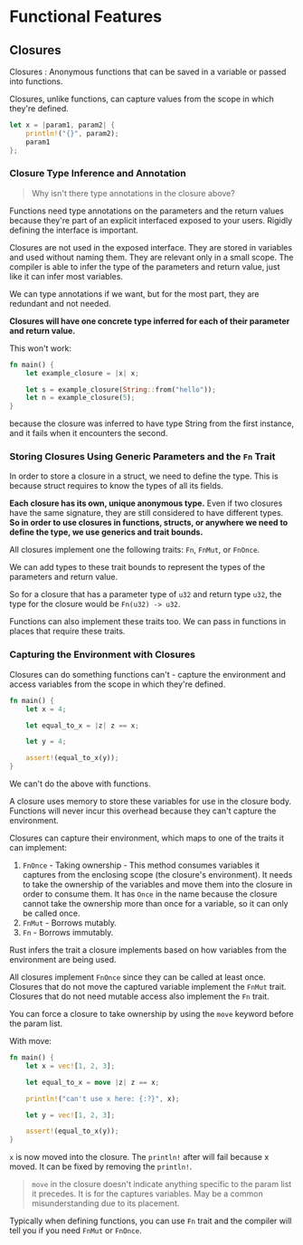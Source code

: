 # Functional Features

## Closures

Closures
: Anonymous functions that can be saved in a variable or passed into functions.

Closures, unlike functions, can capture values from the scope in which they're defined.

```rust
let x = |param1, param2| { 
    println!("{}", param2);
    param1
};
```

### Closure Type Inference and Annotation

> Why isn't there type annotations in the closure above?

Functions need type annotations on the parameters and the return values because they're part of an explicit interfaced exposed to your users. Rigidly defining the interface is important.

Closures are not used in the exposed interface. They are stored in variables and used without naming them. They are relevant only in a small scope. The compiler is able to infer the type of the parameters and return value, just like it can infer most variables.

We can type annotations if we want, but for the most part, they are redundant and not needed.

**Closures will have one concrete type inferred for each of their parameter and return value.**

This won't work:

```rust
fn main() {
    let example_closure = |x| x;

    let s = example_closure(String::from("hello"));
    let n = example_closure(5);
}
```

because the closure was inferred to have type String from the first instance, and it fails when it encounters the second.

### Storing Closures Using Generic Parameters and the `Fn` Trait

In order to store a closure in a struct, we need to define the type. This is because struct requires to know the types of all its fields.

**Each closure has its own, unique anonymous type.** Even if two closures have the same signature, they are still considered to have different types. **So in order to use closures in functions, structs, or anywhere we need to define the type, we use generics and trait bounds.**

All closures implement one the following traits: `Fn`, `FnMut`, or `FnOnce`.

We can add types to these trait bounds to represent the types of the parameters and return value.

So for a closure that has a parameter type of `u32` and return type `u32`, the type for the closure would be `Fn(u32) -> u32`.

Functions can also implement these traits too. We can pass in functions in places that require these traits.

### Capturing the Environment with Closures

Closures can do something functions can't - capture the environment and access variables from the scope in which they're defined.

```rust
fn main() {
    let x = 4;

    let equal_to_x = |z| z == x;

    let y = 4;

    assert!(equal_to_x(y));
}
```

We can't do the above with functions.

A closure uses memory to store these variables for use in the closure body. Functions will never incur this overhead because they can't capture the environment.

Closures can capture their environment, which maps to one of the traits it can implement:

1. `FnOnce` - Taking ownership - This method consumes variables it captures from the enclosing scope (the closure's environment). It needs to take the ownership of the variables and move them into the closure in order to consume them. It has `Once` in the name because the closure cannot take the ownership more than once for a variable, so it can only be called once.
1. `FnMut` - Borrows mutably.
1. `Fn` - Borrows immutably.

Rust infers the trait a closure implements based on how variables from the environment are being used.

All closures implement `FnOnce` since they can be called at least once.
Closures that do not move the captured variable implement the `FnMut` trait. Closures that do not need mutable access also implement the `Fn` trait.

You can force a closure to take ownership by using the `move` keyword before the param list.

With move:

```rust
fn main() {
    let x = vec![1, 2, 3];

    let equal_to_x = move |z| z == x;

    println!("can't use x here: {:?}", x);

    let y = vec![1, 2, 3];

    assert!(equal_to_x(y));
}
```

`x` is now moved into the closure. The `println!` after will fail because x moved. It can be fixed by removing the `println!`.

> `move` in the closure doesn't indicate anything specific to the param list it precedes. It is for the captures variables. May be a common misunderstanding due to its placement.

Typically when defining functions, you can use `Fn` trait and the compiler will tell you if you need `FnMut` or `FnOnce`.
